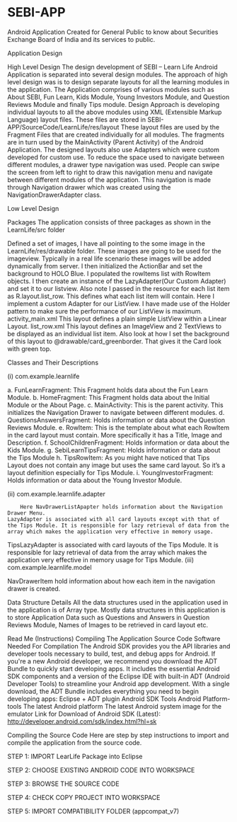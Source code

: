 # SEBI-APP
Android Application Created for General Public to know about Securities Exchange Board of India and its services to public.

Application Design

High Level Design
  The design development of SEBI – Learn Life Android Application is separated into several design modules. The approach of high level design was is to design separate layouts for all the learning modules in the application.
The Application comprises of various modules such as About SEBI, Fun Learn, Kids Module, Young Investors Module, and Question Reviews Module and finally Tips module.
Design Approach is developing individual layouts to all the above modules using XML (Extensible Markup Language) layout files. These files are stored in SEBI-APP/SourceCode/LearnLife/res/layout
These layout files are used by the Fragment Files that are created individually for all modules. The fragments are in turn used by the MainActivity (Parent Activity) of the Android Application.
The designed layouts also use Adapters which were custom developed for custom use. To reduce the space used to navigate between different modules, a drawer type navigation was used. People can swipe the screen from left to right to draw this navigation menu and navigate between different modules of the application.
This navigation is made through Navigation drawer which was created using the NavigationDrawerAdapter class.

Low Level Design

Packages
  The application consists of three packages as shown in the LearnLife/src folder

Defined a set of images, I have all pointing to the some image in the LearnLife/res/drawable folder. These images are going to be used for the imageview. Typically in a real life scenario these images will be added dynamically from server.
I then initialized the ActionBar and set the background to HOLO Blue. I populated the rowItems list with RowItem objects. I then create an instance of the LazyAdapter(Our Custom Adapter) and  set it to our listview.
Also note I passed in the resource for each list item as R.layout.list_row. This defines what each list item will contain.
Here I implement a custom Adapter for our ListView. I have made use of the Holder pattern to make sure the performance of our ListView is maximum.
activity_main.xml
This layout defines a plain simple ListView within a Linear Layout.
list_row.xml
This layout defines an ImageView and 2 TextViews to be displayed as an individual list item. Also look at how I set the background of this layout to @drawable/card_greenborder. That gives it the Card look with green top.

Classes and Their Descriptions

(i) com.example.learnlife

a. FunLearnFragment: This Fragment holds data about the Fun Learn Module.
b. HomeFragment: This Fragment holds data about the Initial Module or the About Page.
c. MainActivity: This is the parent activity. This initializes the Navigation Drawer to navigate between different modules.
d. QuestionsAnswersFragment: Holds information or data about the Question Reviews Module.
e. RowItem: This is the template about what each RowItem in the card layout must contain. More specifically it has a Title, Image and Description.
f. SchoolChildrenFragment: Holds information or data about the Kids Module.
g. SebiLearnTipsFragment: Holds information or data about the Tips Module
h. TipsRowItem: As you might have noticed that Tips Layout does not contain any image but uses the same card layout. So it’s a layout definition especially for Tips Module.
i. YoungInvestorFragment: Holds information or data about the Young Investor Module.

(ii) com.example.learnlife.adapter

		Here NavDrawerListApapter holds information about the Navigation Drawer Menu.
	LazyAdapter is associated with all card layouts except with that of the Tips Module. It is responsible for lazy retrieval of data from the array which makes the application very effective in memory usage.
TipsLazyAdapter is associated with card layouts of the Tips Module. It is responsible for lazy retrieval of data from the array which makes the application very effective in memory usage for Tips Module.
(iii) com.example.learnlife.model

NavDrawerItem hold information about how each item in the navigation drawer is created.

Data Structure Details
All the data structures used in the application used in the application is of Array type. Mostly data structures in this application is to store Application Data such as Questions and Answers in Question Reviews Module, Names of Images to be retrieved in card layout etc.

Read Me (Instructions)
Compiling The Application Source Code
Software Needed For Compilation
The Android SDK provides you the API libraries and developer tools necessary to build, test, and debug apps for Android.
If you're a new Android developer, we recommend you download the ADT Bundle to quickly start developing apps. It includes the essential Android SDK components and a version of the Eclipse IDE with built-in ADT (Android Developer Tools) to streamline your Android app development.
With a single download, the ADT Bundle includes everything you need to begin developing apps:
Eclipse + ADT plugin
Android SDK Tools
Android Platform-tools
The latest Android platform
The latest Android system image for the emulator
Link for Download of Android SDK (Latest): http://developer.android.com/sdk/index.html?hl=sk

Compiling the Source Code
Here are step by step instructions to import and compile the application from the source code.

STEP 1: IMPORT LearLife Package into Eclipse

STEP 2: CHOOSE EXISTING ANDROID CODE INTO WORKSPACE

STEP 3: BROWSE THE SOURCE CODE

STEP 4: CHECK COPY PROJECT INTO WORKSPACE

STEP 5: IMPORT COMPATIBILITY FOLDER (appcompat_v7)
